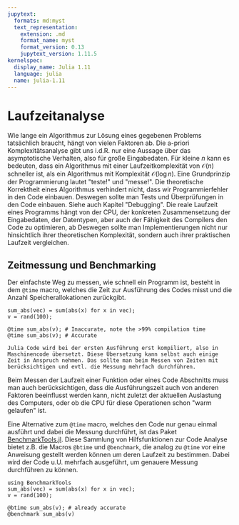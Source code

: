 ```yaml
---
jupytext:
  formats: md:myst
  text_representation:
    extension: .md
    format_name: myst
    format_version: 0.13
    jupytext_version: 1.11.5
kernelspec:
  display_name: Julia 1.11
  language: julia
  name: julia-1.11
---
```


# Laufzeitanalyse

Wie lange ein Algorithmus zur Lösung eines gegebenen Problems tatsächlich braucht, hängt von vielen Faktoren ab. Die a-priori Komplexitätsanalyse gibt uns i.d.R. nur eine Aussage über das asymptotische Verhalten, also für große Eingabedaten. Für kleine $n$ kann es bedeuten, dass ein Algorithmus mit einer Laufzeitkomplexität von $\mathcal{O}(n)$ schneller ist, als ein Algorithmus mit Komplexität $\mathcal{O}(\log{n})$. Eine Grundprinzip der Programmierung lautet "teste!" und "messe!". Die theoretische Korrektheit eines Algorithmus verhindert nicht, dass wir Programmierfehler in den Code einbauen. Deswegen sollte man Tests und Überprüfungen in den Code einbauen. Siehe auch Kapitel "Debugging". Die reale Laufzeit eines Programms hängt von der CPU, der konkreten Zusammensetzung der Eingabedaten, der Datentypen, aber auch der Fähigkeit des Compilers den Code zu optimieren, ab Deswegen sollte man Implementierungen nicht nur hinsichtlich ihrer theoretischen Komplexität, sondern auch ihrer praktischen Laufzeit vergleichen.

## Zeitmessung und Benchmarking

Der einfachste Weg zu messen, wie schnell ein Programm ist, besteht in dem `@time` macro, welches die Zeit zur Ausführung des Codes misst und die Anzahl Speicherallokationen zurückgibt.

```{code-cell}
sum_abs(vec) = sum(abs(x) for x in vec);
v = rand(100);

@time sum_abs(v); # Inaccurate, note the >99% compilation time
@time sum_abs(v); # Accurate
```

```{hint}
Julia Code wird bei der ersten Ausführung erst kompiliert, also in Maschinencode übersetzt. Diese Übersetzung kann selbst auch einige Zeit in Anspruch nehmen. Das sollte man beim Messen von Zeiten mit berücksichtigen und evtl. die Messung mehrfach durchführen.
```

Beim Messen der Laufzeit einer Funktion oder eines Code Abschnitts muss man auch berücksichtigen, dass die Ausführungszeit auch von anderen Faktoren beeinflusst werden kann, nicht zuletzt der aktuellen Auslastung des Computers, oder ob die CPU für diese Operationen schon "warm gelaufen" ist.

Eine Alternative zum `@time` macro, welches den Code nur genau einmal ausführt und dabei die Messung durchführt, ist das Paket [BenchmarkTools.jl](https://github.com/JuliaCI/BenchmarkTools.jl). Diese Sammlung von Hilfsfunktionen zur Code Analyse bietet z.B. die Macros `@btime` und `@benchmark`, die analog zu `@time` vor eine Anweisung gestellt werden können um deren Laufzeit zu bestimmen. Dabei wird der Code u.U. mehrfach ausgeführt, um genauere Messung durchführen zu können.

```{code-cell}
using BenchmarkTools
sum_abs(vec) = sum(abs(x) for x in vec);
v = rand(100);

@btime sum_abs(v); # already accurate
@benchmark sum_abs(v)
```